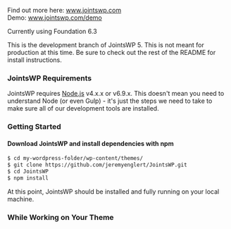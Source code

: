 Find out more here: www.jointswp.com  
Demo: www.jointswp.com/demo

Currently using Foundation 6.3

This is the development branch of JointsWP 5. This is not meant for production at this time. Be sure to check out the rest of the README for install instructions.

### JointsWP Requirements
JointsWP requires [Node.js](https://nodejs.org) v4.x.x or v6.9.x. This doesn't mean you need to understand Node (or even Gulp) - it's just the steps we need to take to make sure all of our development tools are installed. 

### Getting Started 
#### Download JointsWP and install dependencies with npm 
```bash
$ cd my-wordpress-folder/wp-content/themes/
$ git clone https://github.com/jeremyenglert/JointsWP.git
$ cd JointsWP
$ npm install
```
At this point, JointsWP should be installed and fully running on your local machine. 

### While Working on Your Theme
